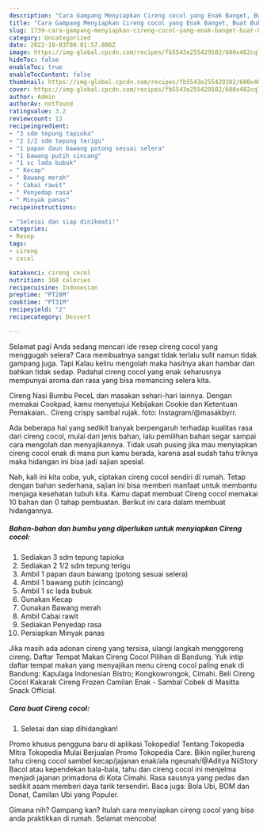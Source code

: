 ```yaml
---
description: "Cara Gampang Menyiapkan Cireng cocol yang Enak Banget, Buat Buka Puasa Sempurna"
title: "Cara Gampang Menyiapkan Cireng cocol yang Enak Banget, Buat Buka Puasa Sempurna"
slug: 1739-cara-gampang-menyiapkan-cireng-cocol-yang-enak-banget-buat-buka-puasa-sempurna
category: Uncategorized
date: 2022-10-03T08:01:57.806Z
image: https://img-global.cpcdn.com/recipes/fb5543e255429102/680x482cq70/cireng-cocol-foto-resep-utama.jpg
hideToc: false
enableToc: true
enableTocContent: false
thumbnail: https://img-global.cpcdn.com/recipes/fb5543e255429102/680x482cq70/cireng-cocol-foto-resep-utama.jpg
cover: https://img-global.cpcdn.com/recipes/fb5543e255429102/680x482cq70/cireng-cocol-foto-resep-utama.jpg
author: Admin
authorAv: notfound
ratingvalue: 3.2
reviewcount: 13
recipeingredient:
- "3 sdm tepung tapioka"
- "2 1/2 sdm tepung terigu"
- "1 papan daun bawang potong sesuai selera"
- "1 bawang putih cincang"
- "1 sc lada bubuk"
- " Kecap"
- " Bawang merah"
- " Cabai rawit"
- " Penyedap rasa"
- " Minyak panas"
recipeinstructions:

- "Selesai dan siap dinikmati!"
categories:
- Resep
tags:
- cireng
- cocol

katakunci: cireng cocol 
nutrition: 168 calories
recipecuisine: Indonesian
preptime: "PT28M"
cooktime: "PT31M"
recipeyield: "2"
recipecategory: Dessert

---
```



Selamat pagi Anda sedang mencari ide resep cireng cocol yang menggugah selera? Cara membuatnya sangat tidak terlalu sulit namun tidak gampang juga. Tapi Kalau keliru mengolah maka hasilnya akan hambar dan bahkan tidak sedap. Padahal cireng cocol yang enak seharusnya mempunyai aroma dan rasa yang bisa memancing selera kita.


Cireng Nasi Bumbu PeceL dan masakan sehari-hari lainnya. Dengan memakai Cookpad, kamu menyetujui Kebijakan Cookie dan Ketentuan Pemakaian.. Cireng crispy sambal rujak. foto: Instagram/@masakbyrr.

Ada beberapa hal yang sedikit banyak berpengaruh terhadap kualitas rasa dari cireng cocol, mulai dari jenis bahan, lalu pemilihan bahan segar sampai cara mengolah dan menyajikannya. Tidak usah pusing jika mau menyiapkan cireng cocol enak di mana pun kamu berada, karena asal sudah tahu triknya maka hidangan ini bisa jadi sajian spesial.


Nah, kali ini kita coba, yuk, ciptakan cireng cocol sendiri di rumah. Tetap dengan bahan sederhana, sajian ini bisa memberi manfaat untuk membantu menjaga kesehatan tubuh kita. Kamu dapat membuat Cireng cocol memakai 10 bahan dan 0 tahap pembuatan. Berikut ini cara dalam membuat hidangannya.

<!--inarticleads1-->

##### Bahan-bahan dan bumbu yang diperlukan untuk menyiapkan Cireng cocol:

1. Sediakan 3 sdm tepung tapioka
1. Sediakan 2 1/2 sdm tepung terigu
1. Ambil 1 papan daun bawang (potong sesuai selera)
1. Ambil 1 bawang putih (cincang)
1. Ambil 1 sc lada bubuk
1. Gunakan  Kecap
1. Gunakan  Bawang merah
1. Ambil  Cabai rawit
1. Sediakan  Penyedap rasa
1. Persiapkan  Minyak panas


Jika masih ada adonan cireng yang tersisa, ulangi langkah menggoreng cireng. Daftar Tempat Makan Cireng Cocol Pilihan di Bandung. Yuk intip daftar tempat makan yang menyajikan menu cireng cocol paling enak di Bandung: Kapulaga Indonesian Bistro; Kongkowrongok, Cimahi. Beli Cireng Cocol Kakarak Cireng Frozen Camilan Enak - Sambal Cobek di Masitta Snack Official. 

<!--inarticleads2-->

##### Cara buat Cireng cocol:


1. Selesai dan siap dihidangkan!

Promo khusus pengguna baru di aplikasi Tokopedia! Tentang Tokopedia Mitra Tokopedia Mulai Berjualan Promo Tokopedia Care. Bikin ngiler,hureng tahu cireng cocol sambel kecap/jajanan enak/ala ngeunah/@Aditya NiiStory Bacol atau kependekan bala-bala, tahu dan cireng cocol ini menjelma menjadi jajanan primadona di Kota Cimahi. Rasa sausnya yang pedas dan sedikit asam memberi daya tarik tersendiri. Baca juga: Bola Ubi, BOM dan Donat, Camilan Ubi yang Populer. 

Gimana nih? Gampang kan? Itulah cara menyiapkan cireng cocol yang bisa anda praktikkan di rumah. Selamat mencoba!
